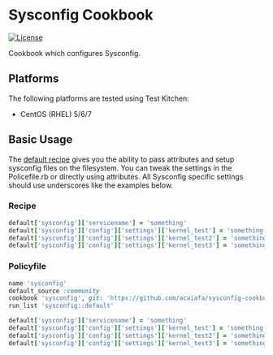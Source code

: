 # Sysconfig Cookbook
[![License](https://img.shields.io/badge/license-Apache_2-blue.svg)](https://www.apache.org/licenses/LICENSE-2.0)

Cookbook which configures Sysconfig.

## Platforms
The following platforms are tested using Test Kitchen:

- CentOS (RHEL) 5/6/7

## Basic Usage
The [default recipe](recipes/default.rb) gives you the ability to pass attributes and setup sysconfig files on the filesystem.
You can tweak the settings in the Policefile.rb or directly using attributes. All Sysconfig specific settings
should use underscores like the examples below.

### Recipe
```ruby
default['sysconfig']['servicename'] = 'something'
default['sysconfig']['config']['settings']['kernel_test'] = 'something'
default['sysconfig']['config']['settings']['kernel_test2'] = 'something2'
default['sysconfig']['config']['settings']['kernel_test3'] = 'something3'
```

### Policyfile
``` ruby
name 'sysconfig'
default_source :community
cookbook 'sysconfig', git: 'https://github.com/acaiafa/sysconfig-cookbook'
run_list 'sysconfig::default'

default['sysconfig']['servicename'] = 'something'
default['sysconfig']['config']['settings']['kernel_test'] = 'something'
default['sysconfig']['config']['settings']['kernel_test2'] = 'something2'
default['sysconfig']['config']['settings']['kernel_test3'] = 'something3'
```


